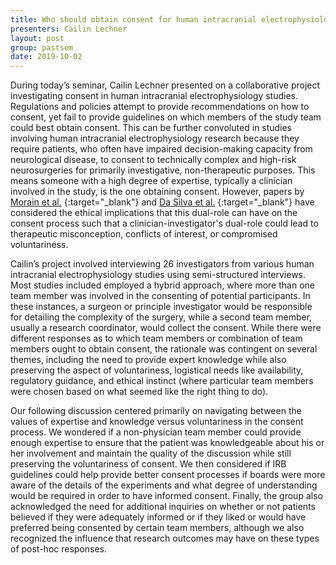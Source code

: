 ```yaml
---
title: Who should obtain consent for human intracranial electrophysiology studies?
presenters: Cailin Lechner
layout: post
group: pastsem
date: 2019-10-02
---
```


During today’s seminar, Cailin Lechner presented on a collaborative project investigating consent in human intracranial electrophysiology 
studies. Regulations and policies attempt to provide recommendations on 
how to consent, yet fail to provide guidelines on which members of the study team could best obtain consent. This can be further convoluted in studies involving human intracranial electrophysiology research because they require patients, who often have impaired decision-making capacity from neurological disease, to consent to technically complex and high-risk neurosurgeries for primarily investigative, non-therapeutic purposes. This means someone with a high degree of expertise, typically a clinician involved in the study, is the one obtaining consent. However, papers by
[Morain et al.]( https://www.tandfonline.com/doi/full/10.1080/15265161.2019.1572811) {:target="_blank"} and 
[Da Silva et al.]( https://www.tandfonline.com/doi/full/10.1080/15265161.2019.1572817) {:target="_blank"} have considered the ethical implications that this dual-role can have on the consent process such that a clinician-investigator's dual-role could lead to therapeutic misconception, conflicts of interest, or compromised voluntariness.

Cailin’s project involved interviewing 26 investigators from various human intracranial electrophysiology studies using semi-structured
interviews. Most studies included employed a hybrid approach,
where more than one team member was involved in the consenting of potential participants. In these instances, a surgeon or principle 
investigator would be responsible for detailing the complexity of the surgery, while a second team member, usually a research coordinator,
would collect the consent. While there were different responses as to which team members or combination of team members ought to obtain 
consent, the rationale was contingent on several themes, including the need to provide expert 
knowledge while also preserving the aspect of voluntariness, logistical needs like availability, regulatory guidance, and ethical 
instinct (where particular team members were chosen based on what seemed like the right thing to do).

Our following discussion centered primarily on navigating between the values of expertise and knowledge versus voluntariness in the 
consent process. We wondered if a non-physician team member could provide enough expertise to ensure that the patient was knowledgeable 
about his or her involvement and maintain the quality of the discussion while still preserving the voluntariness of consent. We then 
considered if IRB guidelines could help provide better consent processes if boards were more aware of the details of the experiments 
and what degree of understanding would be required in order to have informed consent. Finally, the group also acknowledged the need for
additional inquiries on whether or not patients believed if they were adequately informed or if they liked or would have preferred
being consented by certain team members, although we also recognized the influence that research outcomes may have on these types of 
post-hoc responses.


